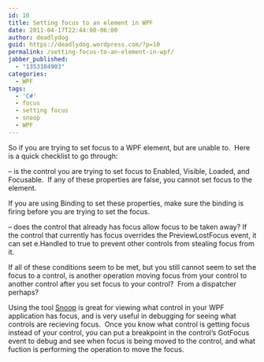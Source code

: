 ```yaml
---
id: 10
title: Setting focus to an element in WPF
date: 2011-04-17T22:44:00-06:00
author: deadlydog
guid: https://deadlydog.wordpress.com/?p=10
permalink: /setting-focus-to-an-element-in-wpf/
jabber_published:
  - "1353104903"
categories:
  - WPF
tags:
  - 'C#'
  - focus
  - setting focus
  - snoop
  - WPF
---
```

So if you are trying to set focus to a WPF element, but are unable to.&#160; Here is a quick checklist to go through:

&#8211; is the control you are trying to set focus to Enabled, Visible, Loaded, and Focusable.&#160; If any of these properties are false, you cannot set focus to the element.

If you are using Binding to set these properties, make sure the binding is firing before you are trying to set the focus.

&#8211; does the control that already has focus allow focus to be taken away? If the control that currently has focus overrides the PreviewLostFocus event, it can set e.Handled to true to prevent other controls from stealing focus from it.

If all of these conditions seem to be met, but you still cannot seem to set the focus to a control, is another operation moving focus from your control to another control after you set focus to your control?&#160; From a dispatcher perhaps?

Using the tool [Snoop](http://snoopwpf.codeplex.com/) is great for viewing what control in your WPF application has focus, and is very useful in debugging for seeing what controls are recieving focus.&#160; Once you know what control is getting focus instead of your control, you can put a breakpoint in the control&#8217;s GotFocus event to debug and see when focus is being moved to the control, and what fuction is performing the operation to move the focus.

